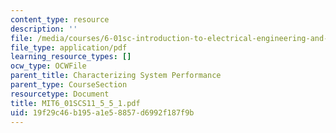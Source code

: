 ```yaml
---
content_type: resource
description: ''
file: /media/courses/6-01sc-introduction-to-electrical-engineering-and-computer-science-i-spring-2011/19f29c46b195a1e58857d6992f187f9b_MIT6_01SCS11_5_5_1.pdf
file_type: application/pdf
learning_resource_types: []
ocw_type: OCWFile
parent_title: Characterizing System Performance
parent_type: CourseSection
resourcetype: Document
title: MIT6_01SCS11_5_5_1.pdf
uid: 19f29c46-b195-a1e5-8857-d6992f187f9b
---
```

